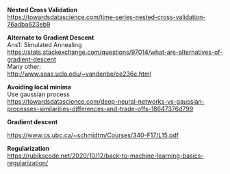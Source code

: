 


**Nested Cross Validation**  
https://towardsdatascience.com/time-series-nested-cross-validation-76adba623eb9

**Alternate to Gradient Descent**  
Ans1: Simulated Annealing  
https://stats.stackexchange.com/questions/97014/what-are-alternatives-of-gradient-descent  
Many other:  
http://www.seas.ucla.edu/~vandenbe/ee236c.html

**Avoiding local minima**  
Use gaussian process  
https://towardsdatascience.com/deep-neural-networks-vs-gaussian-processes-similarities-differences-and-trade-offs-18647376d799


**Gradient descent**  

https://www.cs.ubc.ca/~schmidtm/Courses/340-F17/L15.pdf


**Regularization**  
https://rubikscode.net/2020/10/12/back-to-machine-learning-basics-regularization/

